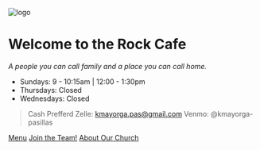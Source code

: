 <!-- _coverpage.md -->

![logo](/_images/gang-logo.png ':size=140x120')

# Welcome to the Rock Cafe

*A people you can call family and a place you can call home.*

- Sundays: 9 - 10:15am | 12:00 - 1:30pm
- Thursdays: Closed
- Wednesdays: Closed

> Cash Prefferd
> Zelle: kmayorga.pas@gmail.com
> Venmo: @kmayorga-pasillas

[Menu](README.md)
[Join the Team!](https://forms.gle/GaLgizvFEL2XTnQD6)
[About Our Church](https://www.voeaglerock.org/)